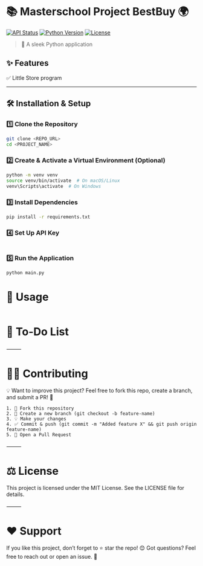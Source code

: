 # 📚 Masterschool Project BestBuy 🌍

[![API Status](https://img.shields.io/badge/API-Online-brightgreen)](https://api-ninjas.com/) 
[![Python Version](https://img.shields.io/badge/python-3.8%2B-blue.svg)](https://www.python.org/) 
[![License](https://img.shields.io/badge/license-MIT-lightgrey)](LICENSE)

> 📜 A sleek Python application 

## ✨ **Features**
✅ Little Store program 


---

## 🛠️ **Installation & Setup**
### 1️⃣ **Clone the Repository**
```sh
git clone <REPO_URL>
cd <PROJECT_NAME>
```
### 2️⃣ **Create & Activate a Virtual Environment (Optional)**
```sh
python -m venv venv
source venv/bin/activate  # On macOS/Linux
venv\Scripts\activate  # On Windows
```
### 3️⃣ **Install Dependencies**
```sh
pip install -r requirements.txt
```
### 4️⃣ **Set Up API Key**
```sh

```
### 5️⃣ **Run the Application**
```sh
python main.py
```

# 🎯 Usage
```shell

```

# 📌 To-Do List


⸻

# 👨‍💻 Contributing

💡 Want to improve this project? Feel free to fork this repo, create a branch, and submit a PR! 🚀
    
    1. 🍴 Fork this repository
    2. 🌿 Create a new branch (git checkout -b feature-name)
    3. 💡 Make your changes
    4. ✅ Commit & push (git commit -m "Added feature X" && git push origin feature-name)
    5. 🔁 Open a Pull Request

⸻

# ⚖ License

This project is licensed under the MIT License. See the LICENSE file for details.

⸻

# ❤️ Support

If you like this project, don’t forget to ⭐ star the repo! 😊
Got questions? Feel free to reach out or open an issue. 🚀
